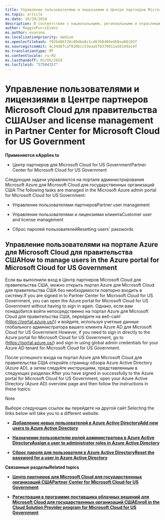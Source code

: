 ```yaml
---
title: Управление пользователями и лицензиями в Центре партнеров Microsoft Cloud для правительства США | Центр партнеров Microsoft Cloud для правительства США
ms.topic: article
ms.date: 10/29/2018
description: В соответствии с национальными, региональными и отраслевыми требованиями к сбору и использованию персональных данных возможности управления пользователями недоступны в Центре партнеров Microsoft Cloud для правительства США. Вместо этого добавлять пользователей и управлять ими необходимо на портале Azure для Microsoft Cloud для правительства США.
author: MaggiePucciEvans
ms.author: evansma
ms.localizationpriority: medium
ms.openlocfilehash: f92b466f20c894be8c1cd6768409edb9aa80103f
ms.sourcegitcommit: 4c34d6fcaf020bcc53eaa5f0379011a56149a14f
ms.translationtype: MT
ms.contentlocale: ru-RU
ms.lasthandoff: 03/05/2019
ms.locfileid: "57584157"
---
```

# <a name="user-and-license-management-in-partner-center-for-microsoft-cloud-for-us-government"></a><span data-ttu-id="b00fc-104">Управление пользователями и лицензиями в Центре партнеров Microsoft Cloud для правительства США</span><span class="sxs-lookup"><span data-stu-id="b00fc-104">User and license management in Partner Center for Microsoft Cloud for US Government</span></span>

<span data-ttu-id="b00fc-105">**Применяется к**</span><span class="sxs-lookup"><span data-stu-id="b00fc-105">**Applies to**</span></span>

-  <span data-ttu-id="b00fc-106">Центр партнеров для Microsoft Cloud for US Government</span><span class="sxs-lookup"><span data-stu-id="b00fc-106">Partner Center for Microsoft Cloud for US Government</span></span>

<span data-ttu-id="b00fc-107">Следующие задачи управляются на портале администрирования Microsoft Azure для Microsoft Cloud для государственных организаций США:</span><span class="sxs-lookup"><span data-stu-id="b00fc-107">The following tasks are managed in the Microsoft Azure admin portal for Microsoft Cloud for US Government:</span></span>

- <span data-ttu-id="b00fc-108">Управление пользователями партнеров</span><span class="sxs-lookup"><span data-stu-id="b00fc-108">Partner user management</span></span>

- <span data-ttu-id="b00fc-109">Управление пользователями и лицензиями клиента</span><span class="sxs-lookup"><span data-stu-id="b00fc-109">Customer user and license management</span></span>

- <span data-ttu-id="b00fc-110">Сброс паролей пользователей</span><span class="sxs-lookup"><span data-stu-id="b00fc-110">Resetting users' passwords</span></span>


## <a name="how-to-manage-users-in-the-azure-portal-for-microsoft-cloud-for-us-government"></a><span data-ttu-id="b00fc-111">Управление пользователями на портале Azure для Microsoft Cloud для правительства США</span><span class="sxs-lookup"><span data-stu-id="b00fc-111">How to manage users in the Azure portal for Microsoft Cloud for US Government</span></span>

<span data-ttu-id="b00fc-112">Если вы выполнили вход в Центр партнеров Microsoft Cloud для правительства США, можно открыть портал Azure для Microsoft Cloud для правительства США без необходимости повторно входить в систему.</span><span class="sxs-lookup"><span data-stu-id="b00fc-112">If you are signed in to Partner Center for Microsoft Cloud for US Government, you can open the Azure portal for Microsoft Cloud for US Government without having to sign in again.</span></span> <span data-ttu-id="b00fc-113">Однако, если вам понадобится войти непосредственно на портал Azure для Microsoft Cloud для правительства США, перейдите на веб-сайт (https://portal.azure.us/)) и войдите, используя учетные данные глобального администратора вашего клиента Azure AD для Microsoft Cloud for US Government.</span><span class="sxs-lookup"><span data-stu-id="b00fc-113">However, if you need to sign in directly to the Azure portal for Microsoft Cloud for US Government, go to (https://portal.azure.us/) and sign in using global admin credentials for your Azure AD tenant for Microsoft Cloud for US Government.</span></span>

<span data-ttu-id="b00fc-114">После успешного входа на портал Azure для Microsoft Cloud для правительства США откройте страницу обзора Azure Active Directory (Azure AD), а затем следуйте инструкциям, представленным в следующих разделах:</span><span class="sxs-lookup"><span data-stu-id="b00fc-114">After you have signed in successfully to the Azure portal for Microsoft Cloud for US Government, open your Azure Active Directory (Azure AD) overview page and then follow the instructions in these topics:</span></span>

> [!NOTE]  
> <span data-ttu-id="b00fc-115">Выборе следующих ссылок вы перейдете на другой сайт.</span><span class="sxs-lookup"><span data-stu-id="b00fc-115">Selecting the links below will take you to a different website.</span></span> 

-  [<span data-ttu-id="b00fc-116">**Добавление новых пользователей в Azure Active Directory**</span><span class="sxs-lookup"><span data-stu-id="b00fc-116">**Add new users to Azure Active Directory**</span></span>](https://docs.microsoft.com/azure/active-directory/active-directory-users-create-azure-portal)

-  [<span data-ttu-id="b00fc-117">**Назначение пользователю ролей администратора в Azure Active Directory**</span><span class="sxs-lookup"><span data-stu-id="b00fc-117">**Assign a user to administrator roles in Azure Active Directory**</span></span>](https://docs.microsoft.com/azure/active-directory/active-directory-users-assign-role-azure-portal)

-  [<span data-ttu-id="b00fc-118">**Сброс пароля для пользователя в Azure Active Directory**</span><span class="sxs-lookup"><span data-stu-id="b00fc-118">**Reset the password for a user in Azure Active Directory**</span></span>](https://docs.microsoft.com/azure/active-directory/active-directory-users-reset-password-azure-portal)

<span data-ttu-id="b00fc-119">**Связанные разделы**</span><span class="sxs-lookup"><span data-stu-id="b00fc-119">**Related topics**</span></span>

-  [<span data-ttu-id="b00fc-120">**Центр партнеров для Microsoft Cloud для государственных организаций США**</span><span class="sxs-lookup"><span data-stu-id="b00fc-120">**Partner Center for Microsoft Cloud for US Government**</span></span>](partner-center-for-microsoft-us-govt-cloud.md)

-  [<span data-ttu-id="b00fc-121">**Регистрация в программе поставщика облачных решений для Microsoft Cloud для государственных организаций США**</span><span class="sxs-lookup"><span data-stu-id="b00fc-121">**Enroll in the Cloud Solution Provider program for Microsoft Cloud for US Government**</span></span>](enroll-in-csp-for-microsoft-us-govt-cloud.md)
